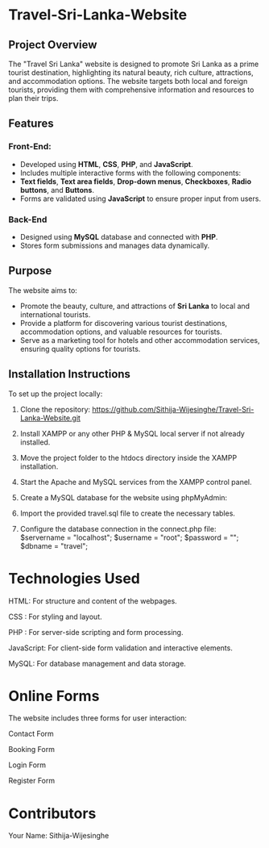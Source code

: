 # Travel-Sri-Lanka-Website

## Project Overview

The "Travel Sri Lanka" website is designed to promote Sri Lanka as a prime tourist destination, highlighting its natural beauty, rich culture, attractions, and accommodation options. 
The website targets both local and foreign tourists, providing them with comprehensive information and resources to plan their trips.

## Features
### Front-End:

- Developed using **HTML**, **CSS**, **PHP**, and **JavaScript**.
- Includes multiple interactive forms with the following components:
- **Text fields**, **Text area fields**, **Drop-down menus**, **Checkboxes**, **Radio buttons**, and **Buttons**.
- Forms are validated using **JavaScript** to ensure proper input from users.

### Back-End
- Designed using **MySQL** database and connected with **PHP**.
- Stores form submissions and manages data dynamically.
  
## Purpose
The website aims to:
- Promote the beauty, culture, and attractions of **Sri Lanka** to local and international tourists.
- Provide a platform for discovering various tourist destinations, accommodation options, and valuable resources for tourists.
- Serve as a marketing tool for hotels and other accommodation services, ensuring quality options for tourists.

## Installation Instructions
To set up the project locally:
1. Clone the repository: https://github.com/Sithija-Wijesinghe/Travel-Sri-Lanka-Website.git

2. Install XAMPP or any other PHP & MySQL local server if not already installed.
3. Move the project folder to the htdocs directory inside the XAMPP installation.
4. Start the Apache and MySQL services from the XAMPP control panel.
5. Create a MySQL database for the website using phpMyAdmin:
6. Import the provided travel.sql file to create the necessary tables.
7. Configure the database connection in the connect.php file:
   $servername = "localhost";
  $username = "root";
  $password = "";
  $dbname = "travel";

# Technologies Used

HTML: For structure and content of the webpages.

CSS : For styling and layout.

PHP : For server-side scripting and form processing.

JavaScript: For client-side form validation and interactive elements.

MySQL: For database management and data storage.

# Online Forms
The website includes three forms for user interaction:

Contact Form

Booking Form

Login Form

Register Form

# Contributors
Your Name: Sithija-Wijesinghe



   
